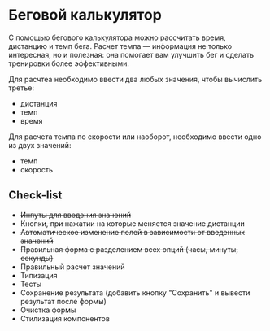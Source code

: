 # Беговой калькулятор

С помощью бегового калькулятора можно рассчитать время, дистанцию и темп бега. Расчет темпа — информация не только интересная, но и полезная: она помогает вам улучшить бег и сделать тренировки более эффективными.

Для расчтеа необходимо ввести два любых значения, чтобы вычислить третье:

- дистанция
- темп
- время

Для расчета темпа по скорости или наоборот, необходимо ввести одно из двух значений:

- темп
- скорость

## Check-list

- ~~Инпуты для введения значений~~
- ~~Кнопки, при нажатии на которые меняется значение дистанции~~
- ~~Автоматическое изменение полей в зависимости от введенных значений~~
- ~~Правильная форма с разделением всех опций (часы, минуты, секунды)~~
- Правильный расчет значений
- Типизация
- Тесты
- Сохранение результата (добавить кнопку "Сохранить" и вывести результат после формы)
- Очистка формы
- Стилизация компонентов
